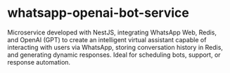 # whatsapp-openai-bot-service
Microservice developed with NestJS, integrating WhatsApp Web, Redis, and OpenAI (GPT) to create an intelligent virtual assistant capable of interacting with users via WhatsApp, storing conversation history in Redis, and generating dynamic responses. Ideal for scheduling bots, support, or response automation.
